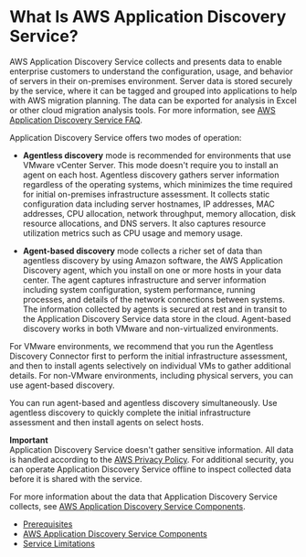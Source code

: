# What Is AWS Application Discovery Service?<a name="what-is-appdiscovery"></a>

AWS Application Discovery Service collects and presents data to enable enterprise customers to understand the configuration, usage, and behavior of servers in their on\-premises environment\. Server data is stored securely by the service, where it can be tagged and grouped into applications to help with AWS migration planning\. The data can be exported for analysis in Excel or other cloud migration analysis tools\. For more information, see [AWS Application Discovery Service FAQ](https://aws.amazon.com/application-discovery/faqs/)\.

Application Discovery Service offers two modes of operation:

+ **Agentless discovery** mode is recommended for environments that use VMware vCenter Server\. This mode doesn't require you to install an agent on each host\. Agentless discovery gathers server information regardless of the operating systems, which minimizes the time required for initial on\-premises infrastructure assessment\. It collects static configuration data including server hostnames, IP addresses, MAC addresses, CPU allocation, network throughput, memory allocation, disk resource allocations, and DNS servers\. It also captures resource utilization metrics such as CPU usage and memory usage\.

+ **Agent\-based discovery** mode collects a richer set of data than agentless discovery by using Amazon software, the AWS Application Discovery agent, which you install on one or more hosts in your data center\. The agent captures infrastructure and server information including system configuration, system performance, running processes, and details of the network connections between systems\. The information collected by agents is secured at rest and in transit to the Application Discovery Service data store in the cloud\. Agent\-based discovery works in both VMware and non\-virtualized environments\. 

For VMware environments, we recommend that you run the Agentless Discovery Connector first to perform the initial infrastructure assessment, and then to install agents selectively on individual VMs to gather additional details\. For non\-VMware environments, including physical servers, you can use agent\-based discovery\.

You can run agent\-based and agentless discovery simultaneously\. Use agentless discovery to quickly complete the initial infrastructure assessment and then install agents on select hosts\.

**Important**  
Application Discovery Service doesn't gather sensitive information\. All data is handled according to the [AWS Privacy Policy](https://aws.amazon.com/privacy/)\. For additional security, you can operate Application Discovery Service offline to inspect collected data before it is shared with the service\.

For more information about the data that Application Discovery Service collects, see [AWS Application Discovery Service Components](appdisc-components.md)\.


+ [Prerequisites](appdisc-prereq.md)
+ [AWS Application Discovery Service Components](appdisc-components.md)
+ [Service Limitations](ads_service_limits.md)